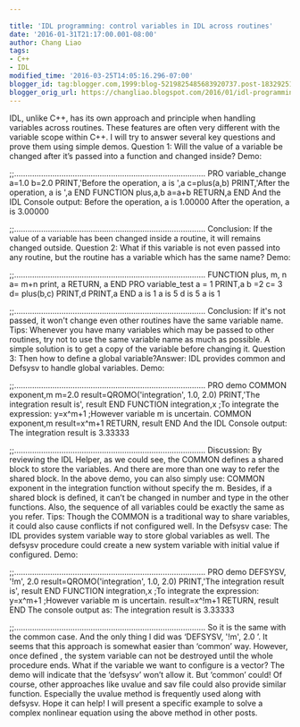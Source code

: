 ```yaml
---
 
title: 'IDL programming: control variables in IDL across routines'
date: '2016-01-31T21:17:00.001-08:00'
author: Chang Liao
tags:
- C++
- IDL
modified_time: '2016-03-25T14:05:16.296-07:00'
blogger_id: tag:blogger.com,1999:blog-5219825485683920737.post-1832925186899999707
blogger_orig_url: https://changliao.blogspot.com/2016/01/idl-programming-001.html
---
```


IDL, unlike C++, has its own approach and principle when handling variables 
across routines. These features are often very different with the variable 
scope within C++. 
I will try to answer several key questions and prove them using simple demos. 
Question 1: Will the value of a variable be changed after it’s passed into a 
function and changed inside? 
Demo: 

;;..................................................................................... 
PRO variable_change 
a=1.0 
b=2.0 
PRINT,'Before the operation, a is ',a 
c=plus(a,b) 
PRINT,'After the operation, a is ',a 
END 
FUNCTION plus,a,b 
a=a+b 
RETURN,a 
END 
And the IDL Console output: 
Before the operation, a is 1.00000 
After the operation, a is 3.00000 

;;..................................................................................... 
Conclusion: 
If the value of a variable has been changed inside a routine, it will remains 
changed outside. Question 2: What if this variable is not even passed into any 
routine, but the routine has a variable which has the same name? 
Demo: 

;;..................................................................................... 
FUNCTION plus, m, n 
a= m+n 
print, a 
RETURN, a 
END 
PRO variable_test 
a = 1 
PRINT,a 
b =2 
c= 3 
d= plus(b,c) 
PRINT,d 
PRINT,a 
END 
a is 1 a is 5 d is 5 a is 1 

;;..................................................................................... 
Conclusion: If it's not passed, it won't change even other routines have the 
same variable name. 
Tips: 
Whenever you have many variables which may be passed to other routines, try 
not to use the same variable name as much as possible. A simple solution is to 
get a copy of the variable before changing it. 
Question 3: Then how to define a global variable?Answer: IDL provides common 
and Defsysv to handle global variables. 
Demo: 

;;..................................................................................... 
PRO demo 
COMMON exponent,m 
m=2.0 
result=QROMO('integration', 1.0, 2.0) 
PRINT,'The integration result is', result 
END 
FUNCTION integration,x 
;To integrate the expression: y=x^m+1 
;However variable m is uncertain. 
COMMON exponent,m 
result=x^m+1 
RETURN, result 
END 
And the IDL Console output: 
The integration result is 3.33333 

;;..................................................................................... 
Discussion: 
By reviewing the IDL Helper, as we could see, the COMMON defines a shared 
block to store the variables. And there are more than one way to refer the 
shared block. In the above demo, you can also simply use: COMMON exponent in 
the integration function without specify the m. 
Besides, if a shared block is defined, it can’t be changed in number and type 
in the other functions. Also, the sequence of all variables could be exactly 
the same as you refer. 
Tips: 
Though the COMMON is a traditional way to share variables, it could also cause 
conflicts if not configured well. 
In the Defsysv case: 
The IDL provides system variable way to store global variables as well. The 
defsysv procedure  could create a new system variable with initial value if 
configured. 
Demo: 

;;..................................................................................... 
PRO demo 
DEFSYSV, '!m', 2.0 
result=QROMO('integration', 1.0, 2.0) 
PRINT,'The integration result is', result 
END 
FUNCTION integration,x 
;To integrate the expression: y=x^m+1 
;However variable m is uncertain. 
result=x^!m+1 
RETURN, result 
END 
The console output as: 
The integration result is 3.33333 

;;..................................................................................... 
So it is the same with the common case. And the only thing I did was ‘DEFSYSV, 
'!m', 2.0  ’. It seems that this approach is somewhat easier than ‘common’ 
way. 
However, once defined , the system variable can not be destroyed until the 
whole procedure ends. 
What if the variable we want to configure is a vector? 
The demo will indicate that the ‘defsysv’ won’t allow it. But ‘common’ could! 
Of course, other approaches like uvalue and sav file could also provide 
similar function. 
Especially the uvalue method is frequently used along with defsysv. 
Hope it can help! 
I will present a specific example to solve a complex nonlinear equation using 
the above method in other posts. 